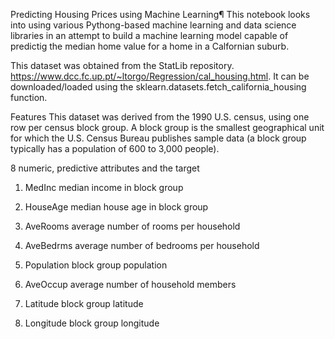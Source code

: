 Predicting Housing Prices using Machine Learning¶
This notebook looks into using various Pythong-based machine learning and data science libraries in an attempt to build a machine learning model capable of predictig the median home value for a home in a Calfornian suburb.

This dataset was obtained from the StatLib repository. https://www.dcc.fc.up.pt/~ltorgo/Regression/cal_housing.html. It can be downloaded/loaded using the sklearn.datasets.fetch_california_housing function.

Features
This dataset was derived from the 1990 U.S. census, using one row per census block group. A block group is the smallest geographical unit for which the U.S. Census Bureau publishes sample data (a block group typically has a population of 600 to 3,000 people).

8 numeric, predictive attributes and the target

1. MedInc median income in block group

2. HouseAge median house age in block group

3. AveRooms average number of rooms per household

4. AveBedrms average number of bedrooms per household

5. Population block group population

6. AveOccup average number of household members

7. Latitude block group latitude

8. Longitude block group longitude
